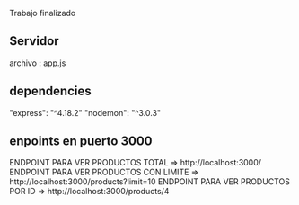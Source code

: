 Trabajo finalizado
## Servidor
archivo :  app.js

##  dependencies 
"express": "^4.18.2"
"nodemon": "^3.0.3"


## enpoints en puerto 3000
ENDPOINT PARA VER PRODUCTOS TOTAL  => http://localhost:3000/
ENDPOINT PARA VER PRODUCTOS CON LIMITE => http://localhost:3000/products?limit=10
ENDPOINT PARA VER PRODUCTOS POR ID => http://localhost:3000/products/4
